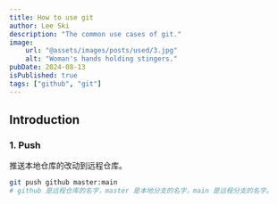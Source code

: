 ```yaml
---
title: How to use git
author: Lee Ski
description: "The common use cases of git."
image:
    url: "@assets/images/posts/used/3.jpg"
    alt: "Woman's hands holding stingers."
pubDate: 2024-08-13
isPublished: true
tags: ["github", "git"]
---
```


## Introduction

### 1. Push

推送本地仓库的改动到远程仓库。

```bash
git push github master:main
# github 是远程仓库的名字，master 是本地分支的名字，main 是远程分支的名字。
```
